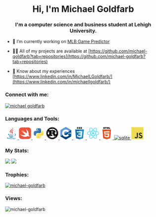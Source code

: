 <h1 align="center">Hi, I'm Michael Goldfarb</h1>
<h3 align="center">I'm a computer science and business student at Lehigh University.</h3>

- 🔭 I’m currently working on [MLB Game Predictor](https://github.com/michael-goldfarb/MLBGamePredictor)

- 👨‍💻 All of my projects are available at [https://github.com/michael-goldfarb?tab=repositories](https://github.com/michael-goldfarb?tab=repositories)

- 📄 Know about my experiences [https://www.linkedin.com/in/MichaelLGoldfarb/](https://www.linkedin.com/in/michaellgoldfarb/)

<h3 align="left">Connect with me:</h3>
<p align="left">
<a href="https://www.linkedin.com/in/MichaelLGoldfarb/" target="blank"><img align="center" src="https://raw.githubusercontent.com/rahuldkjain/github-profile-readme-generator/master/src/images/icons/Social/linked-in-alt.svg" alt="michael goldfarb" height="30" width="40" /></a>
</p>

<h3 align="left">Languages and Tools:</h3>
<p align="left"> <a href="https://www.java.com" target="_blank" rel="noreferrer"> <img src="https://raw.githubusercontent.com/devicons/devicon/master/icons/java/java-original.svg" alt="java" width="40" height="40"/> </a> <a href="https://www.swift.org/" target="_blank" rel="noreferrer"> <img src="https://github.com/devicons/devicon/blob/master/icons/swift/swift-original.svg" alt="swift" width="40" height="40"/> </a> <a href="https://www.python.org" target="_blank" rel="noreferrer"> <img src="https://raw.githubusercontent.com/devicons/devicon/master/icons/python/python-original.svg" alt="python" width="40" height="40"/> </a> <a href="https://www.rust-lang.org" target="_blank" rel="noreferrer"> <img src="https://raw.githubusercontent.com/devicons/devicon/master/icons/rust/rust-plain.svg" alt="rust" width="40" height="40"/> </a> <a href="https://www.cplusplus.com/" target="_blank" rel="noreferrer"> <img src="https://github.com/devicons/devicon/blob/master/icons/cplusplus/cplusplus-original.svg" alt="c++" width="40" height="40"/> </a> <a href="https://www.w3schools.com/css/" target="_blank" rel="noreferrer"> <img src="https://raw.githubusercontent.com/devicons/devicon/master/icons/css3/css3-original-wordmark.svg" alt="css3" width="40" height="40"/> </a> <a href="https://www.react.dev/" target="_blank" rel="noreferrer"> <img src="https://github.com/devicons/devicon/blob/master/icons/react/react-original.svg" alt="react" width="40" height="40"/> </a> <a href="https://www.w3.org/html/" target="_blank" rel="noreferrer"> <img src="https://raw.githubusercontent.com/devicons/devicon/master/icons/html5/html5-original-wordmark.svg" alt="html5" width="40" height="40"/> </a> <a href="https://www.sqlite.org/" target="_blank" rel="noreferrer"> <img src="https://www.vectorlogo.zone/logos/sqlite/sqlite-icon.svg" alt="sqlite" width="40" height="40"/> </a> <a href="https://www.javascript.com/" target="_blank" rel="noreferrer"> <img src="https://github.com/devicons/devicon/blob/master/icons/javascript/javascript-original.svg" alt="javascript" width="40" height="40"/> </a> </p>

<h3 align="left">My Stats:</h3>
<p align = "left">
  <img src = "https://github-readme-stats.vercel.app/api/top-langs?username=michael-goldfarb&langs_count=6&hide=scss,css&&show_icons=true&layout=compact&hide_border=true&theme=dark" height = 150>
  <img src = "https://github-readme-streak-stats.herokuapp.com?user=michael-goldfarb&hide_border=true&no-bg=true" height = 150>
</p>

<h3 align="left">Trophies:</h3>
<p align="left"> <a href="https://github.com/ryo-ma/github-profile-trophy"><img src="https://github-profile-trophy.vercel.app/?username=michael-goldfarb" alt="michael-goldfarb" /></a> </p>

<h3 align="left">Views:</h3>
<p align="left"> <img src="https://komarev.com/ghpvc/?username=michael-goldfarb&label=Profile%20views&color=0e75b6&style=flat" alt="michael-goldfarb" /> </p>
